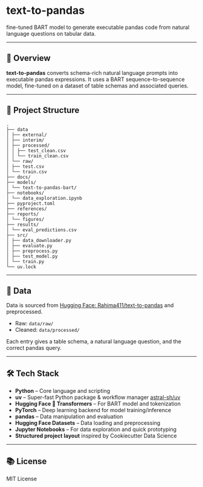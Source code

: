 # text-to-pandas

fine-tuned BART model to generate executable pandas code from natural language questions on tabular data.

---

## 🚀 Overview

**text-to-pandas** converts schema-rich natural language prompts into executable pandas expressions. It uses a BART sequence-to-sequence model, fine-tuned on a dataset of table schemas and associated queries.

---

## 📂 Project Structure
```
.
├── data
│ ├── external/
│ ├── interim/
│ ├── processed/
│ │ ├── test_clean.csv
│ │ └── train_clean.csv
│ └── raw/
│ ├── test.csv
│ └── train.csv
├── docs/
├── models/
│ └── text-to-pandas-bart/
├── notebooks/
│ └── data_exploration.ipynb
├── pyproject.toml
├── references/
├── reports/
│ └── figures/
├── results/
│ └── eval_predictions.csv
├── src/
│ ├── data_downloader.py
│ ├── evaluate.py
│ ├── preprocess.py
│ ├── test_model.py
│ └── train.py
└── uv.lock
```

---

## 📝 Data

Data is sourced from [Hugging Face: Rahima411/text-to-pandas](https://huggingface.co/datasets/Rahima411/text-to-pandas) and preprocessed.

- Raw: `data/raw/`
- Cleaned: `data/processed/`

Each entry gives a table schema, a natural language question, and the correct pandas query.

---

## 🛠️ Tech Stack

- **Python** – Core language and scripting
- **uv** – Super-fast Python package & workflow manager [astral-sh/uv](https://github.com/astral-sh/uv)
- **Hugging Face 🤗 Transformers** – For BART model and tokenization
- **PyTorch** – Deep learning backend for model training/inference
- **pandas** – Data manipulation and evaluation
- **Hugging Face Datasets** – Data loading and preprocessing
- **Jupyter Notebooks** – For data exploration and quick prototyping
- **Structured project layout** inspired by Cookiecutter Data Science
---

## 📚 License
MIT License